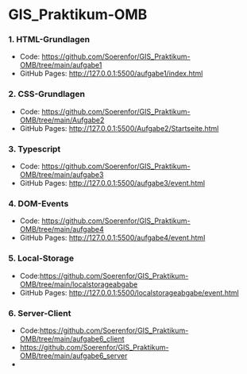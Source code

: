 # GIS_Praktikum-OMB
### **1. HTML-Grundlagen**
 * Code: https://github.com/Soerenfor/GIS_Praktikum-OMB/tree/main/aufgabe1
 * GitHub Pages: http://127.0.0.1:5500/aufgabe1/index.html

### **2. CSS-Grundlagen**
 * Code: https://github.com/Soerenfor/GIS_Praktikum-OMB/tree/main/Aufgabe2 
 * GitHub Pages: http://127.0.0.1:5500/Aufgabe2/Startseite.html

### **3. Typescript**
 * Code: https://github.com/Soerenfor/GIS_Praktikum-OMB/tree/main/aufgabe3
 * GitHub Pages: http://127.0.0.1:5500/aufgabe3/event.html

### **4. DOM-Events**
 * Code: https://github.com/Soerenfor/GIS_Praktikum-OMB/tree/main/aufgabe4
 * GitHub Pages: http://127.0.0.1:5500/aufgabe4/event.html

### **5. Local-Storage**
 * Code:https://github.com/Soerenfor/GIS_Praktikum-OMB/tree/main/localstorageabgabe
 * GitHub Pages: http://127.0.0.1:5500/localstorageabgabe/event.html
 
### **6. Server-Client**
 * Code:https://github.com/Soerenfor/GIS_Praktikum-OMB/tree/main/aufgabe6_client
 * https://github.com/Soerenfor/GIS_Praktikum-OMB/tree/main/aufgabe6_server
 * 
 
